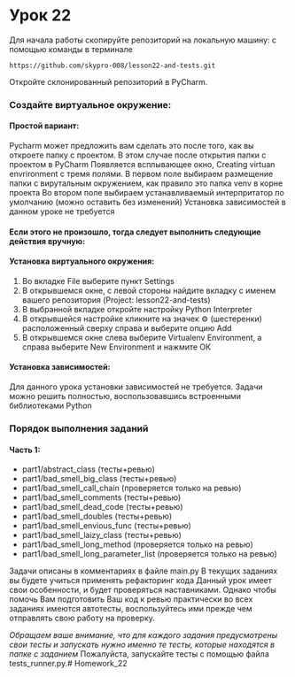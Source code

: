 # Урок 22
Для начала работы скопируйте репозиторий на локальную машину:
c помощью команды в терминале

`https://github.com/skypro-008/lesson22-and-tests.git`

Откройте склонированный репозиторий в PyCharm.

### Cоздайте виртуальное окружение:

#### Простой вариант:
Pycharm может предложить вам сделать это после того, как вы откроете папку с проектом.
В этом случае после открытия папки с проектом в PyCharm
Появляется всплывающее окно, Creating virtuan envrironment c тремя полями.
В первом поле выбираем размещение папки с вирутальным окружением, как правило это папка venv
в корне проекта
Во втором поле выбираем устанавливаемый интерпритатор по умолчанию (можно оставить без изменений)
Установка зависимостей в данном уроке не требуется

#### Если этого не произошло, тогда следует выполнить следующие действия вручную:
#### Установка виртуального окружения:
1. Во вкладке File выберите пункт Settings
2. В открывшемся окне, с левой стороны найдите вкладку с именем
вашего репозитория (Project: lesson22-and-tests)
3. В выбранной вкладке откройте настройку Python Interpreter
4. В открывшейся настройке кликните на значек ⚙ (шестеренки) 
расположенный сверху справа и выберите опцию Add
5. В открывшемся окне слева выберите Virtualenv Environment, 
а справа выберите New Environment и нажмите ОК

#### Установка зависимостей:
Для данного урока установки зависимостей не требуется.
Задачи можно решить полностью, воспользовавшись встроенными библиотеками Python

### Порядок выполнения заданий
#### Часть 1:

- part1/abstract_class                (тесты+ревью)
- part1/bad_smell_big_class           (тесты+ревью)
- part1/bad_smell_call_chain          (проверяется только на ревью)
- part1/bad_smell_comments            (тесты+ревью)
- part1/bad_smell_dead_code           (тесты+ревью)
- part1/bad_smell_doubles             (тесты+ревью)
- part1/bad_smell_envious_func        (тесты+ревью)
- part1/bad_smell_laizy_class         (тесты+ревью)
- part1/bad_smell_long_method         (проверяется только на ревью)
- part1/bad_smell_long_parameter_list (проверяется только на ревью)



Задачи описаны в комментариях в файле main.py
В текущих заданиях вы будете учиться применять рефакторинг кода
Данный урок имеет свои особенности, и будет проверяться наставниками. 
Однако чтобы помочь Вам подготовить Ваш код к ревью
практически во всех заданиях имеются автотесты, воспользуйтесь ими прежде чем
отправлять свою работу на проверку.

*Обращаем ваше внимание, что для каждого задания предусмотрены свои тесты
и запускать нужно именно те тесты, которые находятся в папке с заданием*
Пожалуйста, запускайте тесты с помощью файла tests_runner.py.#   H o m e w o r k _ 2 2  
 